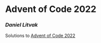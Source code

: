 # Advent of Code 2022

### _Daniel Litvak_

Solutions to [Advent of Code 2022](https://adventofcode.com/2022)





